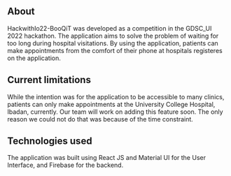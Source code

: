 <h2>About</h2>
HackwithIo22-BooQiT was developed as a competition in the GDSC_UI 2022 hackathon. The application aims to solve the problem of waiting for too long during hospital visitations.
By using the application, patients can make appointments from the comfort of their phone at hospitals registeres on the application.

<h2>Current limitations</h2>
While the intention was for the application to be accessible to many clinics, patients can only make appointments at the University College Hospital, Ibadan, currently. Our team will work on adding this feature soon. The only reason we could not do that was because of the time constraint.

<h2>Technologies used</h2>
The application was built using React JS and Material UI for the User Interface, and Firebase for the backend.
